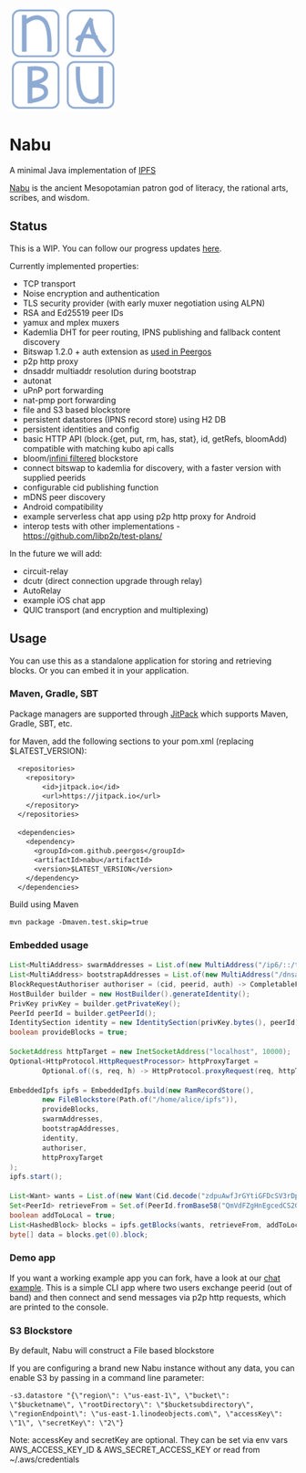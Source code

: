 ![logo](assets/nabu-logo.png)

# Nabu

A minimal Java implementation of [IPFS](https://ipfs.io)

[Nabu](https://en.wikipedia.org/wiki/Nabu) is the ancient Mesopotamian patron god of literacy, the rational arts, scribes, and wisdom.

## Status
This is a WIP. You can follow our progress updates [here](https://peergos.net/public/ianopolous/work/java-ipfs-updates.md?open=true).

Currently implemented properties:
* TCP transport
* Noise encryption and authentication
* TLS security provider (with early muxer negotiation using ALPN)
* RSA and Ed25519 peer IDs
* yamux and mplex muxers
* Kademlia DHT for peer routing, IPNS publishing and fallback content discovery
* Bitswap 1.2.0 + auth extension as [used in Peergos](https://peergos.org/posts/bats)
* p2p http proxy
* dnsaddr multiaddr resolution during bootstrap
* autonat
* uPnP port forwarding
* nat-pmp port forwarding
* file and S3 based blockstore
* persistent datastores (IPNS record store) using H2 DB
* persistent identities and config
* basic HTTP API (block.{get, put, rm, has, stat}, id, getRefs, bloomAdd) compatible with matching kubo api calls
* bloom/[infini filtered](https://www.rasmuspagh.net/papers/infinifilter.pdf) blockstore
* connect bitswap to kademlia for discovery, with a faster version with supplied peerids
* configurable cid publishing function
* mDNS peer discovery
* Android compatibility
* example serverless chat app using p2p http proxy for Android
* interop tests with other implementations - https://github.com/libp2p/test-plans/

In the future we will add:
* circuit-relay
* dcutr (direct connection upgrade through relay)
* AutoRelay
* example iOS chat app
* QUIC transport (and encryption and multiplexing)

## Usage
You can use this as a standalone application for storing and retrieving blocks. Or you can embed it in your application. 

### Maven, Gradle, SBT

Package managers are supported through [JitPack](https://jitpack.io/#Peergos/nabu) which supports Maven, Gradle, SBT, etc.

for Maven, add the following sections to your pom.xml (replacing $LATEST_VERSION):
```
  <repositories>
    <repository>
        <id>jitpack.io</id>
        <url>https://jitpack.io</url>
    </repository>
  </repositories>

  <dependencies>
    <dependency>
      <groupId>com.github.peergos</groupId>
      <artifactId>nabu</artifactId>
      <version>$LATEST_VERSION</version>
    </dependency>
  </dependencies>
```


Build using Maven

```
mvn package -Dmaven.test.skip=true
```


### Embedded usage
```java
List<MultiAddress> swarmAddresses = List.of(new MultiAddress("/ip6/::/tcp/4001"));
List<MultiAddress> bootstrapAddresses = List.of(new MultiAddress("/dnsaddr/bootstrap.libp2p.io/p2p/QmQCU2EcMqAqQPR2i9bChDtGNJchTbq5TbXJJ16u19uLTa"));
BlockRequestAuthoriser authoriser = (cid, peerid, auth) -> CompletableFuture.completedFuture(true);
HostBuilder builder = new HostBuilder().generateIdentity();
PrivKey privKey = builder.getPrivateKey();
PeerId peerId = builder.getPeerId();
IdentitySection identity = new IdentitySection(privKey.bytes(), peerId);
boolean provideBlocks = true;

SocketAddress httpTarget = new InetSocketAddress("localhost", 10000);
Optional<HttpProtocol.HttpRequestProcessor> httpProxyTarget =
        Optional.of((s, req, h) -> HttpProtocol.proxyRequest(req, httpTarget, h));
        
EmbeddedIpfs ipfs = EmbeddedIpfs.build(new RamRecordStore(),
        new FileBlockstore(Path.of("/home/alice/ipfs")),
        provideBlocks,
        swarmAddresses,
        bootstrapAddresses,
        identity,
        authoriser,
        httpProxyTarget
);
ipfs.start();

List<Want> wants = List.of(new Want(Cid.decode("zdpuAwfJrGYtiGFDcSV3rDpaUrqCtQZRxMjdC6Eq9PNqLqTGg")));
Set<PeerId> retrieveFrom = Set.of(PeerId.fromBase58("QmVdFZgHnEgcedCS2G2ZNiEN59LuVrnRm7z3yXtEBv2XiF"));
boolean addToLocal = true;
List<HashedBlock> blocks = ipfs.getBlocks(wants, retrieveFrom, addToLocal);
byte[] data = blocks.get(0).block;
```
### Demo app
If you want a working example app you can fork, have a look at our [chat example](https://github.com/Peergos/nabu-chat). This is a simple CLI app where two users exchange peerid (out of band) and then connect and send messages via p2p http requests, which are printed to the console.

### S3 Blockstore

By default, Nabu will construct a File based blockstore

If you are configuring a brand new Nabu instance without any data, you can enable S3 by passing in a command line parameter:
```
-s3.datastore "{\"region\": \"us-east-1\", \"bucket\": \"$bucketname\", \"rootDirectory\": \"$bucketsubdirectory\", \"regionEndpoint\": \"us-east-1.linodeobjects.com\", \"accessKey\": \"1\", \"secretKey\": \"2\"}
```
Note: accessKey and secretKey are optional. They can be set via env vars AWS_ACCESS_KEY_ID & AWS_SECRET_ACCESS_KEY or read from ~/.aws/credentials
